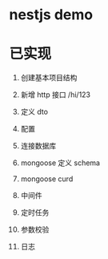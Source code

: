 # nestjs demo

# 已实现

1. 创建基本项目结构
2. 新增 http 接口 /hi/123
3. 定义 dto
4. 配置
5. 连接数据库
6. mongoose 定义 schema 
7. mongoose curd
8. 中间件


2. 定时任务
3. 参数校验
4. 日志
